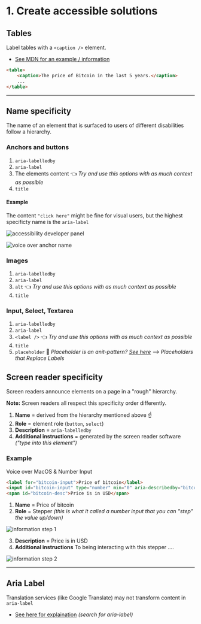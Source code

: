 # 1. Create accessible solutions

## Tables

Label tables with a `<caption />` element.
+ [See MDN for an example / information](https://developer.mozilla.org/en-US/docs/Web/HTML/Element/caption)

```html
<table>
    <caption>The price of Bitcoin in the last 5 years.</caption>
    ...
</table>
```

---

## Name specificity

The name of an element that is surfaced to users of different disabilities follow a hierarchy.

### Anchors and buttons

1. `aria-labelledby`
2. `aria-label`
3. The elements content 👈 *Try and use this options with as much context as possible*
4. `title`

#### Example

The content `"click here"` might be fine for visual users, but the highest specificty name is the `aria-label`

![accessibility developer panel](https://user-images.githubusercontent.com/15273233/142822838-3d2e6af3-b987-4608-b113-d710dcd20f3f.png)

![voice over anchor name](https://user-images.githubusercontent.com/15273233/142822845-7003915b-9a22-494c-ad26-f62fea5d9aa7.png)

### Images

1. `aria-labelledby`
2. `aria-label`
3. `alt` 👈 *Try and use this options with as much context as possible*
4. `title`

### Input, Select, Textarea

1. `aria-labelledby`
2. `aria-label`
3. `<label />` 👈 *Try and use this options with as much context as possible*
4. `title`
5. `placeholder` 🛑 *Placeholder is an anit-pattern? [See here](https://www.nngroup.com/articles/form-design-placeholders/) --> Placeholders that Replace Labels*

## Screen reader specificity

Screen readers announce elements on a page in a "rough" hierarchy.

**Note:** Screen readers all respect this specificity order differently.

1. **Name** = derived from the hierarchy mentioned above ☝️
2. **Role** = element role (`button`, `select`)
3. **Description** = `aria-labelledby`
4. **Additional instructions** = generated by the screen reader software *("type into this element")*

### Example

Voice over MacOS & Number Input

```html
<label for="bitcoin-input">Price of bitcoin</label>
<input id="bitcoin-input" type="number" min="0" aria-describedby="bitcoin-desc">
<span id="bitcoin-desc">Price is in USD</span>
```

1. **Name** = Price of bitcoin
2. **Role** = Stepper *(this is what it called a number input that you can "step" the value up/down)*

![information step 1](https://user-images.githubusercontent.com/15273233/142827816-c9a30fb3-d6a2-4860-8d5f-f7f8691f3d98.png)

3. **Description** = Price is in USD
4. **Additional instructions** To being interacting with this stepper ....

![information step 2](https://user-images.githubusercontent.com/15273233/142827803-e44943c2-9148-47bf-8eb0-f88a0181b58f.png)



---
## Aria Label

Translation services (like Google Translate) may not transform content in `aria-label`
+ [See here for explaination](https://inclusive-components.design/notifications/) *(search for aria-label)*


